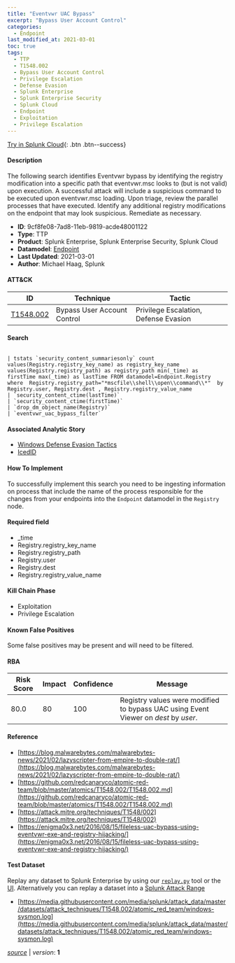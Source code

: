 ```yaml
---
title: "Eventvwr UAC Bypass"
excerpt: "Bypass User Account Control"
categories:
  - Endpoint
last_modified_at: 2021-03-01
toc: true
tags:
  - TTP
  - T1548.002
  - Bypass User Account Control
  - Privilege Escalation
  - Defense Evasion
  - Splunk Enterprise
  - Splunk Enterprise Security
  - Splunk Cloud
  - Endpoint
  - Exploitation
  - Privilege Escalation
---
```




[Try in Splunk Cloud](https://www.splunk.com/en_us/cyber-security.html){: .btn .btn--success}

#### Description

The following search identifies Eventvwr bypass by identifying the registry modification into a specific path that eventvwr.msc looks to (but is not valid) upon execution. A successful attack will include a suspicious command to be executed upon eventvwr.msc loading. Upon triage, review the parallel processes that have executed. Identify any additional registry modifications on the endpoint that may look suspicious. Remediate as necessary.

- **ID**: 9cf8fe08-7ad8-11eb-9819-acde48001122
- **Type**: TTP
- **Product**: Splunk Enterprise, Splunk Enterprise Security, Splunk Cloud
- **Datamodel**: [Endpoint](https://docs.splunk.com/Documentation/CIM/latest/User/Endpoint)
- **Last Updated**: 2021-03-01
- **Author**: Michael Haag, Splunk


#### ATT&CK

| ID          | Technique   | Tactic       |
| ----------- | ----------- |--------------|
| [T1548.002](https://attack.mitre.org/techniques/T1548/002/) | Bypass User Account Control | Privilege Escalation, Defense Evasion |


#### Search

```

| tstats `security_content_summariesonly` count values(Registry.registry_key_name) as registry_key_name values(Registry.registry_path) as registry_path min(_time) as firstTime max(_time) as lastTime FROM datamodel=Endpoint.Registry where  Registry.registry_path="*mscfile\\shell\\open\\command\\*"  by Registry.user, Registry.dest , Registry.registry_value_name
| `security_content_ctime(lastTime)` 
| `security_content_ctime(firstTime)` 
| `drop_dm_object_name(Registry)` 
| `eventvwr_uac_bypass_filter`
```

#### Associated Analytic Story
* [Windows Defense Evasion Tactics](/stories/windows_defense_evasion_tactics)
* [IcedID](/stories/icedid)


#### How To Implement
To successfully implement this search you need to be ingesting information on process that include the name of the process responsible for the changes from your endpoints into the `Endpoint` datamodel in the `Registry` node.

#### Required field
* _time
* Registry.registry_key_name
* Registry.registry_path
* Registry.user
* Registry.dest
* Registry.registry_value_name


#### Kill Chain Phase
* Exploitation
* Privilege Escalation


#### Known False Positives
Some false positives may be present and will need to be filtered.



#### RBA

| Risk Score  | Impact      | Confidence   | Message      |
| ----------- | ----------- |--------------|--------------|
| 80.0 | 80 | 100 | Registry values were modified to bypass UAC using Event Viewer on $dest$ by $user$. |



#### Reference

* [https://blog.malwarebytes.com/malwarebytes-news/2021/02/lazyscripter-from-empire-to-double-rat/](https://blog.malwarebytes.com/malwarebytes-news/2021/02/lazyscripter-from-empire-to-double-rat/)
* [https://github.com/redcanaryco/atomic-red-team/blob/master/atomics/T1548.002/T1548.002.md](https://github.com/redcanaryco/atomic-red-team/blob/master/atomics/T1548.002/T1548.002.md)
* [https://attack.mitre.org/techniques/T1548/002](https://attack.mitre.org/techniques/T1548/002)
* [https://enigma0x3.net/2016/08/15/fileless-uac-bypass-using-eventvwr-exe-and-registry-hijacking/](https://enigma0x3.net/2016/08/15/fileless-uac-bypass-using-eventvwr-exe-and-registry-hijacking/)



#### Test Dataset
Replay any dataset to Splunk Enterprise by using our [`replay.py`](https://github.com/splunk/attack_data#using-replaypy) tool or the [UI](https://github.com/splunk/attack_data#using-ui).
Alternatively you can replay a dataset into a [Splunk Attack Range](https://github.com/splunk/attack_range#replay-dumps-into-attack-range-splunk-server)

* [https://media.githubusercontent.com/media/splunk/attack_data/master/datasets/attack_techniques/T1548.002/atomic_red_team/windows-sysmon.log](https://media.githubusercontent.com/media/splunk/attack_data/master/datasets/attack_techniques/T1548.002/atomic_red_team/windows-sysmon.log)



[*source*](https://github.com/splunk/security_content/tree/develop/detections/endpoint/eventvwr_uac_bypass.yml) \| *version*: **1**